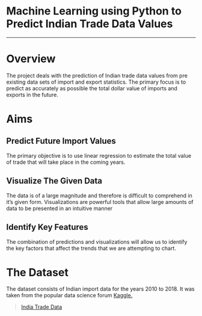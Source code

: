 # Machine Learning using Python to Predict Indian Trade Data Values

--- 
# Overview 

The project deals with the prediction of Indian trade data values
 from pre existing data sets of import and export statistics. 
 The primary focus is to predict as accurately as possible the 
 total dollar value of imports and exports in the future.

# Aims

## Predict Future Import Values

The primary objective is to use linear regression to estimate the total value of trade that will take place in the coming years.   

## Visualize The Given Data 

The data is of a large magnitude and therefore is difficult to comprehend in it’s given form.
Visualizations are powerful tools that allow large amounts of data to be presented in an intuitive manner

## Identify Key Features

The combination of predictions and visualizations will allow us to identify the key factors that affect the trends that we are attempting to chart.

# The Dataset

The dataset consists of Indian import data for the years 2010 to 2018.
It was taken from the popular data science forum [Kaggle.](kaggle.com)
>[India Trade Data](https://www.kaggle.com/lakshyaag/india-trade-data)
